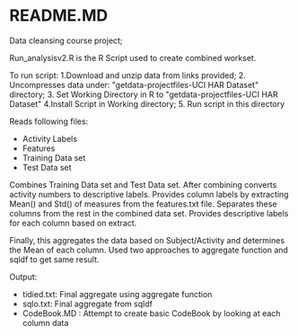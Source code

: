 
README.MD
=========

Data cleansing course project;

Run_analysisv2.R is the R Script used to create combined workset.

To run script:
1.Download and unzip data from links provided;
2. Uncompresses data under: "getdata-projectfiles-UCI HAR Dataset" directory;
3. Set Working Directory in R to "getdata-projectfiles-UCI HAR Dataset"
4.Install Script in Working directory;
5. Run script in this directory

Reads following files:
- Activity Labels
- Features
- Training Data set
- Test Data set

Combines Training Data set and Test Data set. After combining converts activity numbers to descriptive labels.  Provides column labels by extracting Mean() and Std() of measures from the features.txt file.  Separates these columns from the rest in the combined data set.  Provides descriptive labels for each column based on extract.

Finally, this aggregates the data based on Subject/Activity and determines the Mean of each column.  Used two approaches to aggregate function and sqldf to get same result.

Output:
- tidied.txt: Final aggregate using aggregate function
- sqlo.txt: Final aggregate from sqldf
- CodeBook.MD : Attempt to create basic CodeBook by looking at each column data 